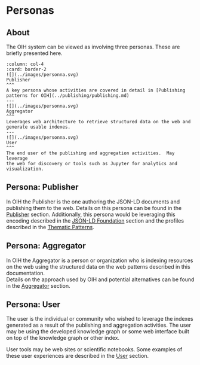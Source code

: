 # Personas

## About 

The OIH system can be viewed as involving three personas.  These are
briefly presented here.

```{panels}
:column: col-4
:card: border-2
![](../images/personna.svg) 
Publisher
^^^
A key persona whose activities are covered in detail in [Publishing patterns for OIH](../publishing/publishing.md)
---
![](../images/personna.svg) 
Aggregator
^^^
Leverages web architecture to retrieve structured data on the web and generate usable indexes.
---
![](../images/personna.svg) 
User
^^^
The end user of the publishing and aggregation activities.  May leverage 
the web for discovery or tools such as Jupyter for analytics and visualization.  
```

## Persona: Publisher

In OIH the Publisher is the one authoring the JSON-LD documents and publishing them 
to the web.  Details on this persona can be found in the [Publisher](../publishing/publishing.md) section.  Additionally, this persona would be leveraging this encoding described in the [JSON-LD Foundation](../foundation/foundation.md) section and the 
profiles described in the [Thematic Patterns](../thematics/README.md). 

## Persona: Aggregator

In OIH the Aggregator is a person or organization who is indexing resources on the 
web using the structured data on the web patterns described in this documentation.  
Details on the approach used by OIH and potential alternatives can be found in the 
[Aggregator](../indexing/index.md) section.

## Persona: User

The user is the individual or community who wished to leverage the indexes generated
as a result of the publishing and aggregation activities. The user may be using the 
developed knowledge graph or some web interface built on top of the knowledge graph or 
other index.

User tools may be web sites or scientific notebooks.  Some examples of these 
user experiences are described in the [User](../users/referenceclient.md) section.